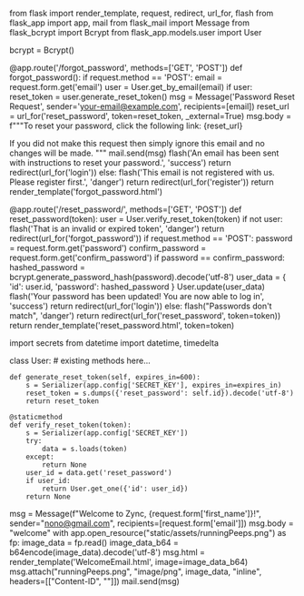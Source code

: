 from flask import render_template, request, redirect, url_for, flash
from flask_app import app, mail
from flask_mail import Message
from flask_bcrypt import Bcrypt
from flask_app.models.user import User

bcrypt = Bcrypt()

@app.route('/forgot_password', methods=['GET', 'POST'])
def forgot_password():
    if request.method == 'POST':
        email = request.form.get('email')
        user = User.get_by_email(email)
        if user:
            reset_token = user.generate_reset_token()
            msg = Message('Password Reset Request', sender='your-email@example.com', recipients=[email])
            reset_url = url_for('reset_password', token=reset_token, _external=True)
            msg.body = f"""To reset your password, click the following link:
{reset_url}

If you did not make this request then simply ignore this email and no changes will be made.
"""
            mail.send(msg)
            flash('An email has been sent with instructions to reset your password.', 'success')
            return redirect(url_for('login'))
        else:
            flash('This email is not registered with us. Please register first.', 'danger')
            return redirect(url_for('register'))
    return render_template('forgot_password.html')


@app.route('/reset_password/<token>', methods=['GET', 'POST'])
def reset_password(token):
    user = User.verify_reset_token(token)
    if not user:
        flash('That is an invalid or expired token', 'danger')
        return redirect(url_for('forgot_password'))
    if request.method == 'POST':
        password = request.form.get('password')
        confirm_password = request.form.get('confirm_password')
        if password == confirm_password:
            hashed_password = bcrypt.generate_password_hash(password).decode('utf-8')
            user_data = {
                'id': user.id,
                'password': hashed_password
            }
            User.update(user_data)
            flash('Your password has been updated! You are now able to log in', 'success')
            return redirect(url_for('login'))
        else:
            flash("Passwords don't match", 'danger')
            return redirect(url_for('reset_password', token=token))
    return render_template('reset_password.html', token=token)


<!-- //// -->
import secrets
from datetime import datetime, timedelta

class User:
    # existing methods here...

    def generate_reset_token(self, expires_in=600):
        s = Serializer(app.config['SECRET_KEY'], expires_in=expires_in)
        reset_token = s.dumps({'reset_password': self.id}).decode('utf-8')
        return reset_token

    @staticmethod
    def verify_reset_token(token):
        s = Serializer(app.config['SECRET_KEY'])
        try:
            data = s.loads(token)
        except:
            return None
        user_id = data.get('reset_password')
        if user_id:
            return User.get_one({'id': user_id})
        return None


<!-- /////// -->

msg = Message(f"Welcome to Zync, {request.form['first_name']}!", sender="nono@gmail.com", recipients=[request.form['email']])
    msg.body = "welcome"
    with app.open_resource("static/assets/runningPeeps.png") as fp:
        image_data = fp.read()
        image_data_b64 = b64encode(image_data).decode('utf-8')
        msg.html = render_template('WelcomeEmail.html', image=image_data_b64)
        msg.attach("runningPeeps.png", "image/png", image_data, "inline", headers=[["Content-ID", "<logo>"]])
        mail.send(msg)